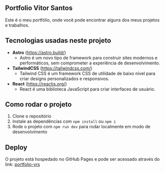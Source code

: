 ## Portfolio Vitor Santos

Este é o meu portfólio, onde você pode encontrar alguns dos meus projetos e trabalhos.

## Tecnologias usadas neste projeto

- **Astro** (https://astro.build/)
    - Astro é um novo tipo de framework para construir sites modernos e performáticos, sem comprometer a experiência de desenvolvimento.
- **TailwindCSS** (https://tailwindcss.com/)
    - Tailwind CSS é um framework CSS de utilidade de baixo nível para criar designs personalizados e responsivos.
- **React** (https://reactjs.org/)
    - React é uma biblioteca JavaScript para criar interfaces de usuário.

## Como rodar o projeto

1. Clone o repositório
2. Instale as dependências com `npm install` ou `npm i`
3. Rode o projeto com `npm run dev` para rodar localmente em modo de desenvolvimento

## Deploy

O projeto está hospedado no GitHub Pages e pode ser acessado através do link: [portfolio-vrs](https://Vitor-rs.github.io/portfolio-vrs)